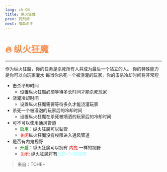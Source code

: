 ```yaml
---
lang: zh-CN
title: 纵火狂魔
prev: 药剂师
next: 嗜血杀手
---
```


# <font color="#fc8c4c">🔥 <b>纵火狂魔</b></font> <Badge text="Killing" type="tip" vertical="middle"/>

***

作为纵火狂魔，你的任务是杀死所有人并成为最后一个站立的人。 你的特殊能力是你可以向玩家灌水 每当你杀死一个被浇灌的玩家，你的击杀冷却时间将非常短

- 击杀冷却时间
  - 设置纵火狂魔必须等待多长时间才能杀死玩家
- 浇灌冷却时间
  - 设置纵火狂魔需要等待多久才能浇灌玩家
- 杀死一个被浸泡的玩家后的冷却时间
  - 设置纵火狂魔在杀死被喷洒的玩家后的冷却时间
- 可不可以使用通风管道
  - <font color=green>启用</font>：纵火狂魔可以钻管
  - <font color=red>关闭</font>纵火狂魔没有权限进入通风管道
- 是否有内鬼视野
  - <font color=green>开启</font>：纵火狂魔可以拥有 <font color=red>内鬼</font> 一样的视野
  - <font color=red>关闭</font>: 纵火狂魔将有<font color=#8cffff>船员<1>的视野

> 来自：TOHE+
